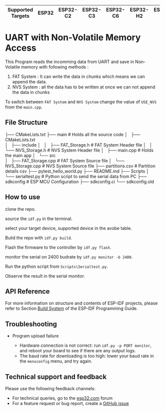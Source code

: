 | Supported Targets | ESP32 | ESP32-C2 | ESP32-C3 | ESP32-C6 | ESP32-H2 | ESP32-P4 | ESP32-S2 | ESP32-S3 | Linux |
| ----------------- | ----- | -------- | -------- | -------- | -------- | -------- | -------- | -------- | ----- |

# UART with Non-Volatile Memory Access

This Program reads the incomming data from UART and save in Non-Volatile memory with following methods : 
1. FAT System : It can write the data in chunks which means we can append the data.
2. NVS System : all the data has to be written at once we can not append the data in chunks

To switch between `FAT System` and `NVS System` change the value of ``USE_NVS`` from the `main.cpp`. 

## File Structure
├── CMakeLists.txt
├── main                          # Holds all the source code
│   ├── CMakeLists.txt            
│   ├── include
│   │   ├── FAT_Storage.h         # FAT System Header file
│   │   └── NVS_Storage.h         # NVS System Header file
│   ├── main.cpp                  # Holds the main app
│   └── src                       
│       ├── FAT_Storage.cpp       # FAT System Source file
│       └── NVS_Storage.cpp       # NVS System Source file
├── partitions.csv                # Partition details csv
├── pytest_hello_world.py
├── README.md
├── Scripts
│   └── serialtest.py             # Python script to send the serial data from PC
├── sdkconfig                     # ESP MCU Configuration
├── sdkconfig.ci
└── sdkconfig.old


## How to use

clone the repo.

source the `idf.py` in the terminal.

select your target device, supported device in the avobe table.

Build the repo with `idf.py build`.

Flash the firmware to the controller by `idf.py flash`.

monitor the serial on 2400 budrate by `idf.py monitor -b 2400`.

Run the python script from `Scripts\Serialtest.py`.

Observe the result in the serial monitor.

## API Reference

For more information on structure and contents of ESP-IDF projects, please refer to Section [Build System](https://docs.espressif.com/projects/esp-idf/en/latest/esp32/api-guides/build-system.html) of the ESP-IDF Programming Guide.

## Troubleshooting

* Program upload failure

    * Hardware connection is not correct: run `idf.py -p PORT monitor`, and reboot your board to see if there are any output logs.
    * The baud rate for downloading is too high: lower your baud rate in the `menuconfig` menu, and try again.

## Technical support and feedback

Please use the following feedback channels:

* For technical queries, go to the [esp32.com](https://esp32.com/) forum
* For a feature request or bug report, create a [GitHub issue](https://github.com/espressif/esp-idf/issues)

